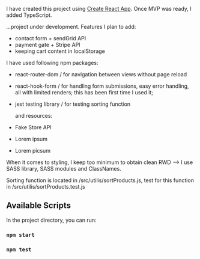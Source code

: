 I have created this project using [Create React App](https://github.com/facebook/create-react-app). Once MVP was ready, I added TypeScript.

...project under development. Features I plan to add:

- contact form + sendGrid API
- payment gate + Stripe API
- keeping cart content in localStorage

I have used following npm packages:

- react-router-dom / for navigation between views without page reload
- react-hook-form / for handling form submissions, easy error handling, all with limited renders; this has been first time I used it;
- jest testing library / for testing sorting function

  and resources:

- Fake Store API
- Lorem ipsum
- Lorem picsum

When it comes to styling, I keep too minimum to obtain clean RWD --> I use SASS library, SASS modules and ClassNames.

Sorting function is located in /src/utilis/sortProducts.js, test for this function in /src/utilis/sortProducts.test.js

## Available Scripts

In the project directory, you can run:

### `npm start`

### `npm test`
